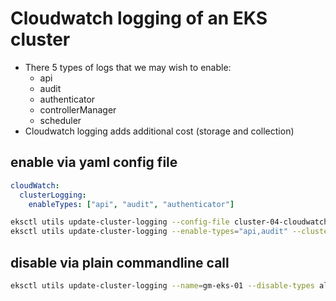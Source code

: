 # Cloudwatch logging of an EKS cluster

 - There 5 types of logs that we may wish to enable:
   - api
   - audit
   - authenticator
   - controllerManager
   - scheduler
 - Cloudwatch logging adds additional cost (storage and collection)

## enable via yaml config file
```yaml
cloudWatch:
  clusterLogging:
    enableTypes: ["api", "audit", "authenticator"]
```

```bash
eksctl utils update-cluster-logging --config-file cluster-04-cloudwatch.yml
eksctl utils update-cluster-logging --enable-types="api,audit" --cluster gm-eks-01 
```

## disable via plain commandline call

```bash
eksctl utils update-cluster-logging --name=gm-eks-01 --disable-types all
```
